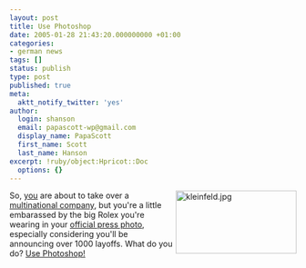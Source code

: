 ```yaml
---
layout: post
title: Use Photoshop
date: 2005-01-28 21:43:20.000000000 +01:00
categories:
- german news
tags: []
status: publish
type: post
published: true
meta:
  aktt_notify_twitter: 'yes'
author:
  login: shanson
  email: papascott-wp@gmail.com
  display_name: PapaScott
  first_name: Scott
  last_name: Hanson
excerpt: !ruby/object:Hpricot::Doc
  options: {}
---
```

<p><a href="http://www.spiegel.de/wirtschaft/0,1518,339120,00.html" title="Verdacht auf Foto-Retusche: Der Siemens-Chef und die verschwundene Rolex - Wirtschaft - SPIEGEL ONLINE"><img alt="kleinfeld.jpg" src="https://www.papascott.de/wordpress/wp-content/uploads/2005/01/kleinfeld.jpg" width="212" height="111" border="0" align="right" /></a> So, <a title="Siemens AG - Managing Board - Dr. Klaus Kleinfeld" href="http://www.siemens.com/index.jsp?sdc_p=t4cz3s7uo1042401pn1030112flmi1030112">you</a> are about to take over a <a href="http://www.siemens.com/" title="Siemens AG">multinational company</a>, but you're a little embarassed by the big Rolex you're wearing in your <a href="http://www.siemens.com/index.jsp?sdc_p=cz3s5uo1239306pnflmi1034567&sdc_sid=2728626692&sdc_bcpath=1176441.s_5%2C&">official press photo</a>, especially considering you'll be announcing over 1000 layoffs. What do you do? <a href="http://www.spiegel.de/wirtschaft/0,1518,339120,00.html" title="Verdacht auf Foto-Retusche: Der Siemens-Chef und die verschwundene Rolex - Wirtschaft - SPIEGEL ONLINE">Use Photoshop!</a></p>
